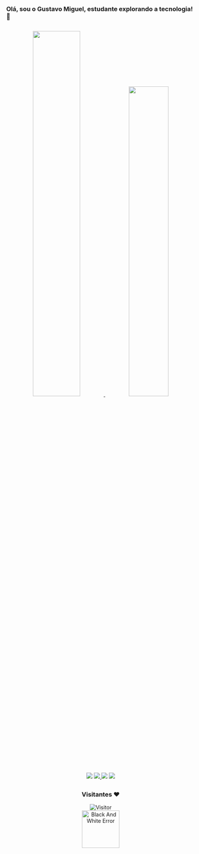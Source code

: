 ### Olá, sou o Gustavo Miguel, estudante explorando a tecnologia! 👋

##
<div align="center">
  <a href="https://github.com/gumiguell">
  <img src="https://github-readme-stats-sigma-five.vercel.app/api?username=gumiguell&theme=midnight-purple&show_icons=true" width="50%"> 
  <img src="https://github-readme-stats-sigma-five.vercel.app/api/top-langs/?username=gumiguell&layout=compact&theme=midnight-purple" width="46.06%">

</div>

##
<div align="center">
<a href = "mailto:gustavo.miguel2005@hotmail.com"><img src="https://img.shields.io/badge/-Gmail-%23333?style=for-the-badge&logo=gmail&logoColor=white" target="_blank"></a>
<a href = "https://www.behance.net/gustavomiguel1"><img src="https://img.shields.io/badge/Behance-0054F7?style=for-the-badge&logo=behance&logoColor=white" target="_blank">
</a>
<a href = "https://www.instagram.com/gu.miguell/"><img src="https://img.shields.io/badge/Instagram-E4405F?style=for-the-badge&logo=instagram&logoColor=white" target="_blank"></a> 
<a href="https://www.linkedin.com/in/gumiguel/" target="_blank"><img src="https://img.shields.io/badge/-LinkedIn-%230077B5?style=for-the-badge&logo=linkedin&logoColor=white" target="_blank"></a>
</div>

##
<div align="center">
  <h3>Visitantes ❤️</h3> 
   <img src="https://profile-counter.glitch.me/gumiguell/count.svg" alt="Visitor" title="Visitor"/></br>
   <img src="https://media.giphy.com/media/8C1TDrTSQ1RxiqRFEQ/giphy.gif" alt="Black And White Error" width="100" height="100" frameBorder="0" class="giphy-embed">
  
 </div>

